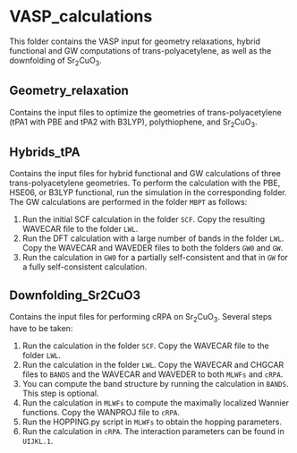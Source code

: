 # VASP_calculations

This folder contains the VASP input for geometry relaxations, hybrid functional and GW computations of trans-polyacetylene, as well as the downfolding of Sr<sub>2</sub>CuO<sub>3</sub>.

## Geometry_relaxation
Contains the input files to optimize the geometries of trans-polyacetylene (tPA1 with PBE and tPA2 with B3LYP), polythiophene, and Sr<sub>2</sub>CuO<sub>3</sub>.

## Hybrids_tPA
Contains the input files for hybrid functional and GW calculations of three trans-polyacetylene geometries. To perform the calculation with the PBE, HSE06, or B3LYP functional, run the simulation in the corresponding folder. The GW calculations are performed in the folder ```MBPT``` as follows:
1. Run the initial SCF calculation in the folder ```SCF```. Copy the resulting WAVECAR file to the folder ```LWL```.
2. Run the DFT calculation with a large number of bands in the folder ```LWL```. Copy the WAVECAR and WAVEDER files to both the folders ```GW0``` and ```GW```.
3. Run the calculation in ```GW0``` for a partially self-consistent and that in ```GW``` for a fully self-consistent calculation.

## Downfolding_Sr2CuO3
Contains the input files for performing cRPA on Sr<sub>2</sub>CuO<sub>3</sub>. Several steps have to be taken:
1. Run the calculation in the folder ```SCF```. Copy the WAVECAR file to the folder ```LWL```.
2. Run the calculation in the folder ```LWL```. Copy the WAVECAR and CHGCAR files to ```BANDS``` and the WAVECAR and WAVEDER to both ```MLWFs``` and ```cRPA```.
3. You can compute the band structure by running the calculation in ```BANDS```. This step is optional.
4. Run the calculation in ```MLWFs``` to compute the maximally localized Wannier functions. Copy the WANPROJ file to ```cRPA```.
5. Run the HOPPING.py script in ```MLWFs``` to obtain the hopping parameters.
6. Run the calculation in ```cRPA```. The interaction parameters can be found in ```UIJKL.1```.
